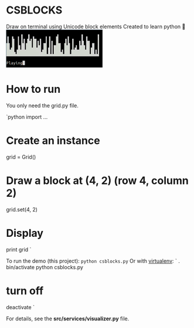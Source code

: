 # CSBLOCKS

Draw on terminal using Unicode block elements
Created to learn python :muscle:
![Demo](images/demo.gif "Demo")

# How to run

You only need the grid.py file.

`python
import ...
# Create an instance
grid = Grid()
# Draw a block at (4, 2) (row 4, column 2)
grid.set(4, 2)
# Display
print grid
`

To run the demo (this project):
`
python csblocks.py
`
Or with [virtualenv](http://docs.python-guide.org/en/latest/dev/virtualenvs/):
`
. bin/activate
python csblocks.py 

# turn off
deactivate
`

For details, see the __src/services/visualizer.py__ file.
